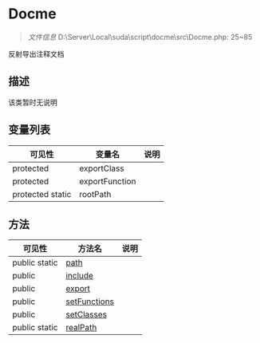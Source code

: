 #  Docme 

> *文件信息* D:\Server\Local\suda\script\docme\src\Docme.php: 25~85

反射导出注释文档

## 描述

该类暂时无说明





## 变量列表
| 可见性 |  变量名   | 说明 |
|--------|----|------|
| protected   | exportClass | | 
| protected   | exportFunction | | 
| protected static  | rootPath | | 



## 方法


| 可见性 | 方法名 | 说明 |
|--------|-------|------|
| public static|[path](Docme/path.md) |  |
| public |[include](Docme/include.md) |  |
| public |[export](Docme/export.md) |  |
| public |[setFunctions](Docme/setFunctions.md) |  |
| public |[setClasses](Docme/setClasses.md) |  |
| public static|[realPath](Docme/realPath.md) |  |
